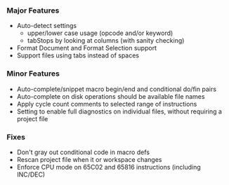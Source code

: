 ### Major Features

* Auto-detect settings
  * upper/lower case usage (opcode and/or keyword)
  * tabStops by looking at columns (with sanity checking)
* Format Document and Format Selection support
* Support files using tabs instead of spaces

### Minor Features

* Auto-complete/snippet macro begin/end and conditional do/fin pairs
* Auto-complete on disk operations should be available file names
* Apply cycle count comments to selected range of instructions
* Setting to enable full diagnostics on individual files, without requiring a project file

### Fixes

* Don't gray out conditional code in macro defs
* Rescan project file when it or workspace changes
* Enforce CPU mode on 65C02 and 65816 instructions (including INC/DEC)
